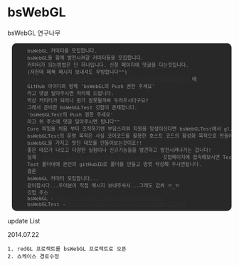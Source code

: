 bsWebGL
=======

bsWebGL 연구나무

<pre style="clear:both; background:#111;color:#888;margin-top:10px;padding:8px; margin-left:10px;opacity:0.9;font-size:11px;border-radius:10px;box-shadow:inset 0 1px 0 #333">
    bsWebGL 커미터를 모집합니다.
    bsWebGL을 함께 발전시켜갈 커미터들을 모집합니다.
    커미터가 되는방법은 단 하나입니다. 신청 페이지에 댓글을 다는것입니다.
    (저한데 페북 메시지 보내셔도 무방합니다^^)
    <a href="https://www.facebook.com/photo.php?fbid=828142343867893" target="_blank">https://www.facebook.com/photo.php?fbid=828142343867893</a> 에
    GitHub 아이디와 함께 'bsWebGL의 Push 권한 주세요'
    라고 댓글 달아주시면 처리해 드립니다.
    막상 커미터가 되려니 뭔가 잘못될까봐 두려우시다구요?
    그래서 준비한 bsWebGLTest 깃헙이 존재합니다.
    'bsWebGLTest의 Push 권한 주세요'
    라고 위 주소에 댓글 달아주시면 됩니다^^
    Core 파일을 처음 부터 조작하기엔 부담스러워 지원을 망설이신다면 bsWebGLTest에서 gl.js를 복사해놓고 충분히 익숙해 지신이후 Core참여 해주시면 되겠습니다.
    bsWebGLTest의 운영 목적은 사실 코어코드를 활용한 호스트 코드의 활성화 목적으로 만들어진 깃헙입니다.
    bsWebGL을 가지고 멋진 데모를 만들어보는것이죠!!
    좋은 데모가 나오고 다양한 실험이나 신규기능들을 발견하고 발전시켜나가는 겁니다!
    실제  <a href="https://github.com/projectbs/bsWebGLTest" target="_blank">https://github.com/projectbs/bsWebGLTest</a> 깃헙페이지에 접속해보시면 Test라는 폴더가 있습니다.
    Test 폴더내에 본인의 gitHubID로 폴더를 만들고 맘껏 작성해 주시면됩니다.
    결론
    bsWebGL 커미터 모집합니다...
    같이합시다...두어분이 직접 메시지 보내주셔서...그래도 감쏴 ㅠ_ㅠ
    깃헙 주소
    bsWebGL - <a href="https://github.com/projectbs/bsWebGL" target="_blank">https://github.com/projectbs/bsWebGL</a>
    bsWebGLTest - <a href="https://github.com/projectbs/bsWebGLTest" target="_blank">https://github.com/projectbs/bsWebGLTest</a>
</pre>

update List

2014.07.22

	1. redGL 프로젝트를 bsWebGL 프로젝트로 오픈
	2. 쇼케이스 경로수정
